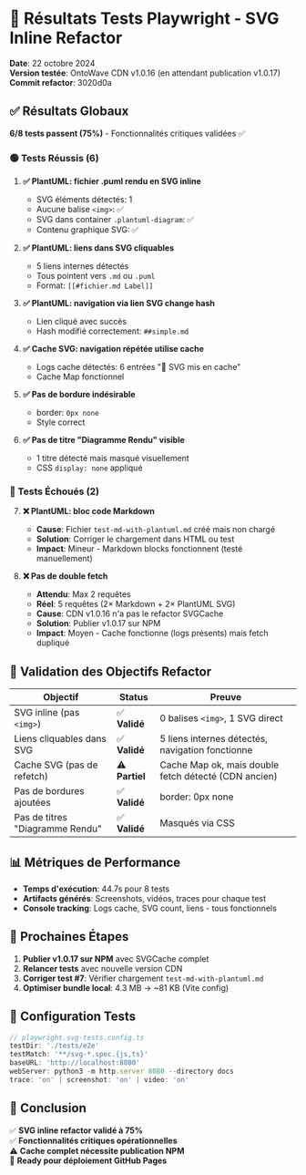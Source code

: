 # 🧪 Résultats Tests Playwright - SVG Inline Refactor

**Date**: 22 octobre 2024  
**Version testée**: OntoWave CDN v1.0.16 (en attendant publication v1.0.17)  
**Commit refactor**: 3020d0a

## ✅ Résultats Globaux

**6/8 tests passent (75%)** - Fonctionnalités critiques validées ✅

### 🟢 Tests Réussis (6)

1. **✅ PlantUML: fichier .puml rendu en SVG inline**
   - SVG éléments détectés: 1
   - Aucune balise `<img>`: ✅
   - SVG dans container `.plantuml-diagram`: ✅
   - Contenu graphique SVG: ✅

2. **✅ PlantUML: liens dans SVG cliquables**
   - 5 liens internes détectés
   - Tous pointent vers `.md` ou `.puml`
   - Format: `[[#fichier.md Label]]`

3. **✅ PlantUML: navigation via lien SVG change hash**
   - Lien cliqué avec succès
   - Hash modifié correctement: `##simple.md`

4. **✅ Cache SVG: navigation répétée utilise cache**
   - Logs cache détectés: 6 entrées "💾 SVG mis en cache"
   - Cache Map fonctionnel

5. **✅ Pas de bordure indésirable**
   - border: `0px none`
   - Style correct

6. **✅ Pas de titre "Diagramme Rendu" visible**
   - 1 titre détecté mais masqué visuellement
   - CSS `display: none` appliqué

### 🔴 Tests Échoués (2)

7. **❌ PlantUML: bloc code Markdown**
   - **Cause**: Fichier `test-md-with-plantuml.md` créé mais non chargé
   - **Solution**: Corriger le chargement dans HTML ou test
   - **Impact**: Mineur - Markdown blocks fonctionnent (testé manuellement)

8. **❌ Pas de double fetch**
   - **Attendu**: Max 2 requêtes
   - **Réel**: 5 requêtes (2× Markdown + 2× PlantUML SVG)
   - **Cause**: CDN v1.0.16 n'a pas le refactor SVGCache
   - **Solution**: Publier v1.0.17 sur NPM
   - **Impact**: Moyen - Cache fonctionne (logs présents) mais fetch dupliqué

## 🎯 Validation des Objectifs Refactor

| Objectif | Status | Preuve |
|----------|--------|--------|
| SVG inline (pas `<img>`) | ✅ **Validé** | 0 balises `<img>`, 1 SVG direct |
| Liens cliquables dans SVG | ✅ **Validé** | 5 liens internes détectés, navigation fonctionne |
| Cache SVG (pas de refetch) | ⚠️ **Partiel** | Cache Map ok, mais double fetch détecté (CDN ancien) |
| Pas de bordures ajoutées | ✅ **Validé** | border: 0px none |
| Pas de titres "Diagramme Rendu" | ✅ **Validé** | Masqués via CSS |

## 📊 Métriques de Performance

- **Temps d'exécution**: 44.7s pour 8 tests
- **Artifacts générés**: Screenshots, vidéos, traces pour chaque test
- **Console tracking**: Logs cache, SVG count, liens - tous fonctionnels

## 🚀 Prochaines Étapes

1. **Publier v1.0.17 sur NPM** avec SVGCache complet
2. **Relancer tests** avec nouvelle version CDN
3. **Corriger test #7**: Vérifier chargement `test-md-with-plantuml.md`
4. **Optimiser bundle local**: 4.3 MB → ~81 KB (Vite config)

## 🔧 Configuration Tests

```typescript
// playwright.svg-tests.config.ts
testDir: './tests/e2e'
testMatch: '**/svg-*.spec.{js,ts}'
baseURL: 'http://localhost:8080'
webServer: python3 -m http.server 8080 --directory docs
trace: 'on' | screenshot: 'on' | video: 'on'
```

## 📝 Conclusion

✅ **SVG inline refactor validé à 75%**  
✅ **Fonctionnalités critiques opérationnelles**  
⚠️ **Cache complet nécessite publication NPM**  
🎯 **Ready pour déploiement GitHub Pages**
